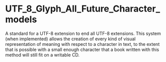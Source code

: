 # UTF_8_Glyph_All_Future_Character_models
A standard for a UTF-8 extension to end all UTF-8 extensions. This system (when implemented) allows the creation of every kind of visual representation of meaning with respect to a character in text, to the extent that is possible with a small enough character that a book written with this method will still fit on a writable CD.

